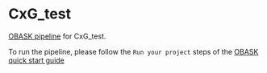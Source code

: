 # CxG_test

[OBASK pipeline](https://github.com/OBASKTools/obask) for CxG_test.

To run the pipeline, please follow the `Run your project` steps of the [OBASK quick start guide](https://obasktools.github.io/obask/quick_start/)